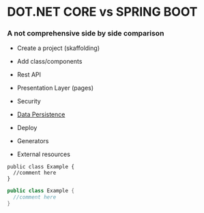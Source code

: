 # DOT.NET CORE vs SPRING BOOT
### A not comprehensive side by side comparison



* Create a project  (skaffolding)

* Add class/components

* Rest API

* Presentation Layer (pages)

* Security

* [Data Persistence](./datapesistence/datatapersistence.md)

* Deploy

* Generators

* External resources
```
public class Example {
  //comment here
}
```


```C#
public class Example {
  //comment here
}
